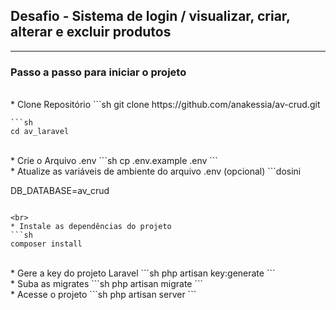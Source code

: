 
## Desafio - Sistema de login / visualizar, criar, alterar e excluir produtos  

<hr>

### Passo a passo para iniciar o projeto
<br>
* Clone Repositório
```sh
git clone https://github.com/anakessia/av-crud.git

```
```sh
cd av_laravel
```

<br>
* Crie o Arquivo .env
```sh
cp .env.example .env
```


<br>
* Atualize as variáveis de ambiente do arquivo .env (opcional)
```dosini

DB_DATABASE=av_crud

```

<br>
* Instale as dependências do projeto
```sh
composer install
```


<br>
* Gere a key do projeto Laravel
```sh
php artisan key:generate
```

<br>
* Suba as migrates
```sh
php artisan migrate
```

<br>
* Acesse o projeto
```sh
php artisan server
```

